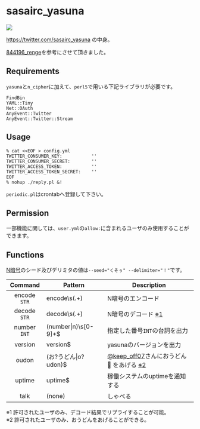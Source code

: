 sasairc_yasuna
===

![](http://40.media.tumblr.com/88c00f60185c93d419fe1484c08a88d8/tumblr_nxehzzPUgA1u2jamko1_1280.png)

<https://twitter.com/sasairc_yasuna> の中身。	

[844196_renge](https://github.com/844196/844196_renge)を参考にさせて頂きました。

## Requirements

`yasuna`と`n_cipher`に加えて、`perl5`で用いる下記ライブラリが必要です。
```perl5
FindBin
YAML::Tiny
Net::OAuth
AnyEvent::Twitter
AnyEvent::Twitter::Stream 
```

## Usage

```shellsession
% cat <<EOF > config.yml
TWITTER_CONSUMER_KEY:           ''
TWITTER_CONSUMER_SECRET:        ''
TWITTER_ACCESS_TOKEN:           ''
TWITTER_ACCESS_TOKEN_SECRET:    ''
EOF
% nohup ./reply.pl &!
```
`periodic.pl`はcrontabへ登録して下さい。

## Permission

一部機能に関しては、`user.yml`の`allow:`に含まれるユーザのみ使用することができます。

## Functions

[N暗号](https://github.com/844196/n_cipher)のシード及びデリミタの値は`--seed="くそぅ" --delimiter="！"`です。

|Command|Pattern|Description|
|:-----:|-------|-----------|
|encode `STR`|encode\s(.+)|N暗号のエンコード|
|decode `STR`|decode\s(.+)|N暗号のデコード [※1](#note1)|
|number `INT`|(number&#x7C;n)\s[0-9]+$|指定した番号`INT`の台詞を出力|
|version|version$|yasunaのバージョンを出力|
|oudon|(お?うどん&#x7C;o?udon)$|[@keep_off07](https://twitter.com/keep_off07)さんにおうどん :ramen: をあげる [※2](#note2)|
|uptime|uptime$|稼働システムのuptimeを通知する|
|talk|(none)|しゃべる|

<a name ="note1">※1 許可されたユーザのみ、デコード結果でリプライすることが可能。  
<a name ="note2">※2 許可されたユーザのみ、おうどんをあげることができる。
